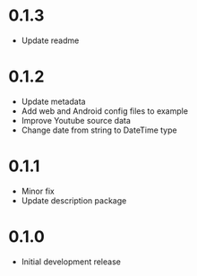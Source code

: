 # 0.1.3

* Update readme

# 0.1.2

* Update metadata
* Add web and Android config files to example
* Improve Youtube source data
* Change date from string to DateTime type

# 0.1.1

* Minor fix
* Update description package

# 0.1.0

* Initial development release
